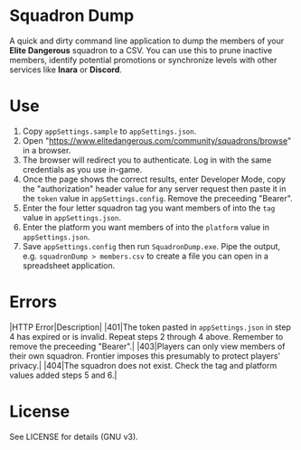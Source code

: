 # Squadron Dump

A quick and dirty command line application to dump the members of your **Elite Dangerous** squadron to a CSV. You can use this to prune inactive members,
identify potential promotions or synchronize levels with other services like **Inara** or **Discord**.

# Use

1. Copy `appSettings.sample` to `appSettings.json`.
2. Open "https://www.elitedangerous.com/community/squadrons/browse" in a browser.
3. The browser will redirect you to authenticate. Log in with the same credentials as you use in-game.
4. Once the page shows the correct results, enter Developer Mode, copy the "authorization" header value for any server request then paste it in the `token` value in `appSettings.config`. Remove the preceeding "Bearer".
5. Enter the four letter squadron tag you want members of into the `tag` value in `appSettings.json`.
6. Enter the platform you want members of into the `platform` value in `appSettings.json`.
7. Save `appSettings.config` then run `SquadronDump.exe`. Pipe the output, e.g. `squadronDump > members.csv` to create a file you can open in a spreadsheet application.

# Errors

|HTTP Error|Description|
|401|The token pasted in `appSettings.json` in step 4 has expired or is invalid. Repeat steps 2 through 4 above. Remember to remove the preceeding "Bearer".|
|403|Players can only view members of their own squadron. Frontier imposes this presumably to protect players' privacy.|
|404|The squadron does not exist. Check the tag and platform values added steps 5 and 6.|


# License

See LICENSE for details (GNU v3).